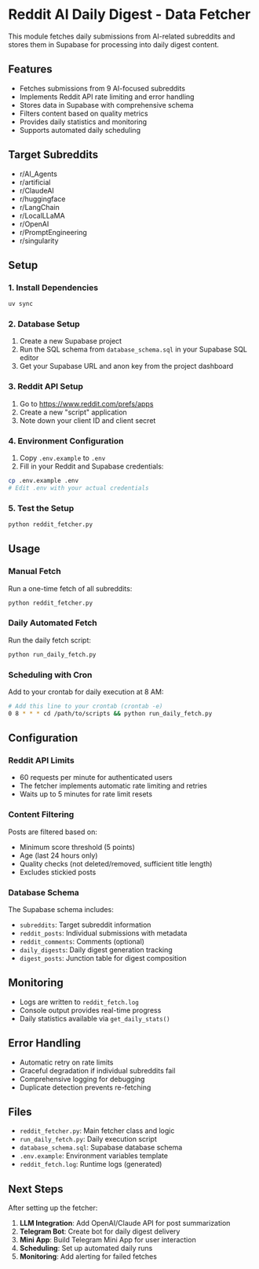 # Reddit AI Daily Digest - Data Fetcher

This module fetches daily submissions from AI-related subreddits and stores them in Supabase for processing into daily digest content.

## Features

- Fetches submissions from 9 AI-focused subreddits
- Implements Reddit API rate limiting and error handling
- Stores data in Supabase with comprehensive schema
- Filters content based on quality metrics
- Provides daily statistics and monitoring
- Supports automated daily scheduling

## Target Subreddits

- r/AI_Agents
- r/artificial
- r/ClaudeAI
- r/huggingface
- r/LangChain
- r/LocalLLaMA
- r/OpenAI
- r/PromptEngineering
- r/singularity

## Setup

### 1. Install Dependencies

```bash
uv sync
```

### 2. Database Setup

1. Create a new Supabase project
2. Run the SQL schema from `database_schema.sql` in your Supabase SQL editor
3. Get your Supabase URL and anon key from the project dashboard

### 3. Reddit API Setup

1. Go to https://www.reddit.com/prefs/apps
2. Create a new "script" application
3. Note down your client ID and client secret

### 4. Environment Configuration

1. Copy `.env.example` to `.env`
2. Fill in your Reddit and Supabase credentials:

```bash
cp .env.example .env
# Edit .env with your actual credentials
```

### 5. Test the Setup

```bash
python reddit_fetcher.py
```

## Usage

### Manual Fetch

Run a one-time fetch of all subreddits:

```bash
python reddit_fetcher.py
```

### Daily Automated Fetch

Run the daily fetch script:

```bash
python run_daily_fetch.py
```

### Scheduling with Cron

Add to your crontab for daily execution at 8 AM:

```bash
# Add this line to your crontab (crontab -e)
0 8 * * * cd /path/to/scripts && python run_daily_fetch.py
```

## Configuration

### Reddit API Limits

- 60 requests per minute for authenticated users
- The fetcher implements automatic rate limiting and retries
- Waits up to 5 minutes for rate limit resets

### Content Filtering

Posts are filtered based on:
- Minimum score threshold (5 points)
- Age (last 24 hours only)
- Quality checks (not deleted/removed, sufficient title length)
- Excludes stickied posts

### Database Schema

The Supabase schema includes:
- `subreddits`: Target subreddit information
- `reddit_posts`: Individual submissions with metadata
- `reddit_comments`: Comments (optional)
- `daily_digests`: Daily digest generation tracking
- `digest_posts`: Junction table for digest composition

## Monitoring

- Logs are written to `reddit_fetch.log`
- Console output provides real-time progress
- Daily statistics available via `get_daily_stats()`

## Error Handling

- Automatic retry on rate limits
- Graceful degradation if individual subreddits fail
- Comprehensive logging for debugging
- Duplicate detection prevents re-fetching

## Files

- `reddit_fetcher.py`: Main fetcher class and logic
- `run_daily_fetch.py`: Daily execution script
- `database_schema.sql`: Supabase database schema
- `.env.example`: Environment variables template
- `reddit_fetch.log`: Runtime logs (generated)

## Next Steps

After setting up the fetcher:

1. **LLM Integration**: Add OpenAI/Claude API for post summarization
2. **Telegram Bot**: Create bot for daily digest delivery
3. **Mini App**: Build Telegram Mini App for user interaction
4. **Scheduling**: Set up automated daily runs
5. **Monitoring**: Add alerting for failed fetches